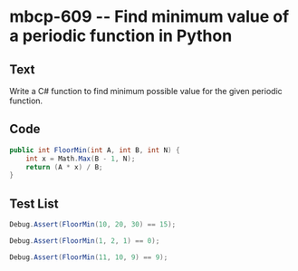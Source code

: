 # mbcp-609 -- Find minimum value of a periodic function in Python

## Text

Write a C# function to find minimum possible value for the given periodic function.

## Code

```csharp
public int FloorMin(int A, int B, int N) {
    int x = Math.Max(B - 1, N);
    return (A * x) / B;
}
```

## Test List

```csharp
Debug.Assert(FloorMin(10, 20, 30) == 15);
```

```csharp
Debug.Assert(FloorMin(1, 2, 1) == 0);
```

```csharp
Debug.Assert(FloorMin(11, 10, 9) == 9);
```
